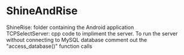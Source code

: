 # ShineAndRise
ShineRise: folder containing the Android application<br />
TCPSelectServer: cpp code to impliment the server. To run the server without connecting to MySQL database comment out the "access_database()" function calls <br />
